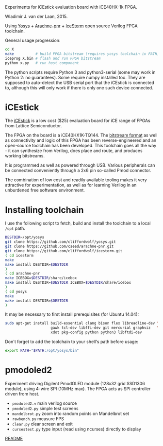Experiments for iCEstick evaluation board with iCE40HX-1k FPGA.

Wladimir J. van der Laan, 2015.

Using [Yosys](https://github.com/cliffordwolf/yosys) + [Arachne-pnr](https://github.com/cseed/arachne-pnr) + [IceStorm](https://github.com/cliffordwolf/icestorm) open source Verilog FPGA toolchain.

General usage progression:
```bash
cd X
make          # build FPGA bitstream (requires yosys toolchain in PATH)
iceprog X.bin # flash and run FPGA bitstream
python x.py   # run host component
```

The python scripts require Python 3 and python3-serial (some may work in Python 2: no guarantees). Some require numpy installed too. They are supposed to auto-detect the USB serial port that the iCEstick is connected to, although this will only work if there is only one such device connected.

iCEstick
=========

The [iCEstick](http://www.latticesemi.com/icestick) is a low cost ($25) evaluation board for iCE range of FPGAs from Lattice Semiconductor.

The FPGA on the board is a iCE40HX1K-TQ144. The [bitstream format](http://www.clifford.at/icestorm/) as well as connectivity and logic of this FPGA has been reverse-engineered and an open-source toolchain has been developed. This toolchain goes all the way - it can synthesize from Verilog, does place and route, and produces working bitstreams.

It is programmed as well as powered through USB. Various peripherals can be connected conveniently through a 2x6 pin so-called Pmod connector.

The combination of low cost and readily available tooling makes it very attractive for experimentation, as well as for learning Verilog in an unburdened free software environment.

Installing toolchain
======================

I use the following script to fetch, build and install the toolchain to a local `/opt` path.

```bash
DESTDIR=/opt/yosys
git clone https://github.com/cliffordwolf/yosys.git
git clone https://github.com/cseed/arachne-pnr.git
git clone https://github.com/cliffordwolf/icestorm.git
( cd icestorm
make
make install DESTDIR=$DESTDIR
)
( cd arachne-pnr
make ICEBOX=$DESTDIR/share/icebox
make install DESTDIR=$DESTDIR ICEBOX=$DESTDIR/share/icebox
)
( cd yosys
make
make install DESTDIR=$DESTDIR
)
```

It may be necessary to first install prerequisites (for Ubuntu 14.04):
```bash
sudo apt-get install build-essential clang bison flex libreadline-dev \
                     gawk tcl-dev libffi-dev git mercurial graphviz   \
                     xdot pkg-config python python3 libftdi-dev
```

Don't forget to add the toolchain to your shell's path before usage:
```bash
export PATH="$PATH:/opt/yosys/bin"
```

pmodoled2
============

Experiment driving Digilent PmodOLED module (128x32 grid SSD1306 module), using 4-wire SPI (10MHz max).
The FPGA acts as SPI controller driven from host.

- `pmodoled2.v` main verilog source
- `pmodoled2.py` simple test screens
- `mandelbrot.py` zoom into random points on Mandelbrot set
- `rawbench.py` measure FPS
- `clear.py` clear screen and exit
- `cursestest.py` type input (read using ncurses) directly to display

[README](pmodoled2/README.md)

